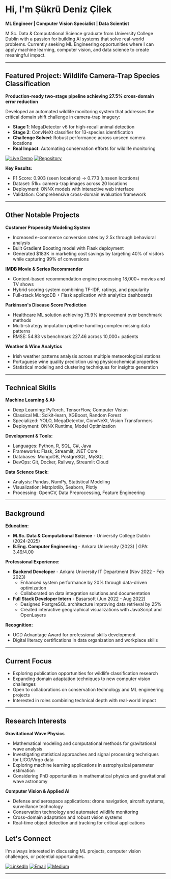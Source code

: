 # Hi, I'm Şükrü Deniz Çilek

**ML Engineer | Computer Vision Specialist | Data Scientist**

M.Sc. Data & Computational Science graduate from University College Dublin with a passion for building AI systems that solve real-world problems. Currently seeking ML Engineering opportunities where I can apply machine learning, computer vision, and data science to create meaningful impact.

---

## Featured Project: Wildlife Camera-Trap Species Classification

**Production-ready two-stage pipeline achieving 27.5% cross-domain error reduction**

Developed an automated wildlife monitoring system that addresses the critical domain shift challenge in camera-trap imagery:

- **Stage 1**: MegaDetector v6 for high-recall animal detection
- **Stage 2**: ConvNeXt classifier for 13-species identification
- **Challenge Solved**: Robust performance across unseen camera locations
- **Real Impact**: Automating conservation efforts for wildlife monitoring

[![Live Demo](https://img.shields.io/badge/Live_Demo-Try_It_Now-brightgreen?style=for-the-badge)](https://wildlife-cameratrap.streamlit.app/)
[![Repository](https://img.shields.io/badge/Source_Code-GitHub-blue?style=for-the-badge)](https://github.com/ACM40960/project-projects-in-maths-modelling)

**Key Results:**
- F1 Score: 0.903 (seen locations) → 0.773 (unseen locations)
- Dataset: 51k+ camera-trap images across 20 locations
- Deployment: ONNX models with interactive web interface
- Validation: Comprehensive cross-domain evaluation framework

---

## Other Notable Projects

**Customer Propensity Modeling System**
- Increased e-commerce conversion rates by 2.5x through behavioral analysis
- Built Gradient Boosting model with Flask deployment
- Generated $183K in marketing cost savings by targeting 40% of visitors while capturing 99% of conversions

**IMDB Movie & Series Recommender**
- Content-based recommendation engine processing 18,000+ movies and TV shows
- Hybrid scoring system combining TF-IDF, ratings, and popularity
- Full-stack MongoDB + Flask application with analytics dashboards

**Parkinson's Disease Score Prediction**
- Healthcare ML solution achieving 75.9% improvement over benchmark methods
- Multi-strategy imputation pipeline handling complex missing data patterns
- RMSE: 54.83 vs benchmark 227.46 across 10,000+ patients

**Weather & Wine Analytics**
- Irish weather patterns analysis across multiple meteorological stations
- Portuguese wine quality prediction using physicochemical properties
- Statistical modeling and clustering techniques for insights generation

---

## Technical Skills

**Machine Learning & AI:**
- Deep Learning: PyTorch, TensorFlow, Computer Vision
- Classical ML: Scikit-learn, XGBoost, Random Forest
- Specialized: YOLO, MegaDetector, ConvNeXt, Vision Transformers
- Deployment: ONNX Runtime, Model Optimization

**Development & Tools:**
- Languages: Python, R, SQL, C#, Java
- Frameworks: Flask, Streamlit, .NET Core
- Databases: MongoDB, PostgreSQL, MySQL
- DevOps: Git, Docker, Railway, Streamlit Cloud

**Data Science Stack:**
- Analysis: Pandas, NumPy, Statistical Modeling
- Visualization: Matplotlib, Seaborn, Plotly
- Processing: OpenCV, Data Preprocessing, Feature Engineering

---

## Background

**Education:**
- **M.Sc. Data & Computational Science** - University College Dublin (2024-2025)
- **B.Eng. Computer Engineering** - Ankara University (2023) | GPA: 3.49/4.00

**Professional Experience:**
- **Backend Developer** - Ankara University IT Department (Nov 2022 - Feb 2023)
  - Enhanced system performance by 20% through data-driven optimization
  - Collaborated on data integration solutions and documentation
- **Full Stack Developer Intern** - Basarsoft (Jun 2022 - Aug 2022)
  - Designed PostgreSQL architecture improving data retrieval by 25%
  - Created interactive geographical visualizations with JavaScript and OpenLayers

**Recognition:**
- UCD Advantage Award for professional skills development
- Digital literacy certifications in data organization and workplace skills

---

## Current Focus

- Exploring publication opportunities for wildlife classification research
- Expanding domain adaptation techniques to new computer vision challenges
- Open to collaborations on conservation technology and ML engineering projects
- Interested in roles combining technical depth with real-world impact

---

## Research Interests

**Gravitational Wave Physics**
- Mathematical modeling and computational methods for gravitational wave analysis
- Investigating statistical approaches and signal processing techniques for LIGO/Virgo data
- Exploring machine learning applications in astrophysical parameter estimation
- Considering PhD opportunities in mathematical physics and gravitational wave astronomy

**Computer Vision & Applied AI**
- Defense and aerospace applications: drone navigation, aircraft systems, surveillance technology
- Conservation technology and automated wildlife monitoring
- Cross-domain adaptation and robust vision systems
- Real-time object detection and tracking for critical applications

## Let's Connect

I'm always interested in discussing ML projects, computer vision challenges, or potential opportunities.

[![LinkedIn](https://img.shields.io/badge/LinkedIn-Connect-0077B5?style=for-the-badge&logo=linkedin)](https://www.linkedin.com/in/denizcilek/)
[![Email](https://img.shields.io/badge/Email-Contact-D14836?style=for-the-badge&logo=gmail)](mailto:sukrudenizcilek@gmail.com)
[![Medium](https://img.shields.io/badge/Portfolio-Live_Demo-FF5722?style=for-the-badge&logo=medium)]([https://wildlife-cameratrap.streamlit.app/](https://medium.com/@sukrudenizcilek))

---


